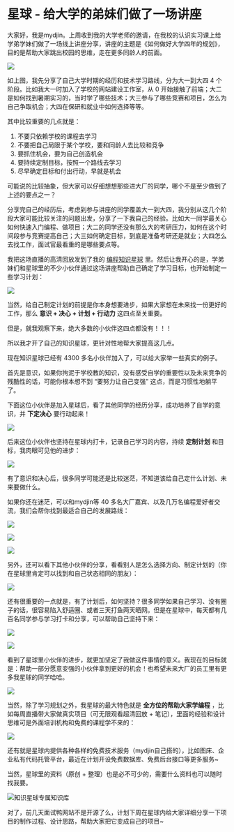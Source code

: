# 星球 - 给大学的弟妹们做了一场讲座



大家好，我是mydjin。上周收到我的大学老师的邀请，在我校的认识实习课上给学弟学妹们做了一场线上讲座分享，讲座的主题是《如何做好大学四年的规划》，目的是帮助大家跳出校园的思维，走在更多同龄人的前面。

![](https://www.codefather.cn/img/image-20220401123905750.png)

如上图，我先分享了自己大学时期的经历和技术学习路线，分为大一到大四 4 个阶段。比如我大一时加入了学校的网站建设工作室，从 0 开始接触了前端；大二是如何找到暑期实习的，当时学了哪些技术；大三参与了哪些竞赛和项目，怎么为自己争取机会；大四在保研和就业中如何选择等等。

其中比较重要的几点就是：

1. 不要只依赖学校的课程去学习
2. 不要把自己局限于某个学校，要和同龄人去比较和竞争
3. 要抓住机会，要为自己创造机会
4. 要持续定制目标，按照一个路线去学习
5. 尽早确定目标和付出行动，早就是机会

可能说的比较抽象，但大家可以仔细想想那些进大厂的同学，哪个不是至少做到了上述的要点之一？

分享完自己的经历后，考虑到参与讲座的同学覆盖大一到大四，我分别从这几个阶段大家可能比较关注的问题出发，分享了一下我自己的经验。比如大一同学最关心如何快速入门编程、做项目；大二的同学还没有那么大的考研压力，如何在这个时间段参与竞赛提高自己；大三如何确定目标，到底是准备考研还是就业；大四怎么去找工作，面试官最看重的是哪些要点等。

我把这场直播的高清回放发到了我的 [编程知识星球](https://mp.weixin.qq.com/s/80049ftP1j-JqSnkJmLhXQ) 里。然后让我开心的是，学弟妹们和星球里的不少小伙伴通过这场讲座帮助自己确定了学习目标，也开始制定一些学习计划：

![](https://www.codefather.cn/img/image-20220401124859161.png)

当然，给自己制定计划的前提是你本身想要进步，如果大家想在未来找一份更好的工作，那么 **意识 + 决心 + 计划 + 行动力** 这四点至关重要。

但是，就我观察下来，绝大多数的小伙伴这四点都没有！！！

所以我才开了自己的知识星球，更针对性地帮大家提高这几点。

现在知识星球已经有 4300 多名小伙伴加入了，可以给大家举一些真实的例子。

首先是意识，如果你拘泥于学校教的知识，没有感受自学的重要性以及未来竞争的残酷性的话，可能你根本想不到 “要努力让自己变强” 这点，而是习惯性地躺平了。

下面这位小伙伴是加入星球后，看了其他同学的经历分享，成功培养了自学的意识，并 **下定决心** 要行动起来！

![](https://www.codefather.cn/img/image-20220401131147715.png)

后来这位小伙伴也坚持在星球内打卡，记录自己学习的内容，持续 **定制计划** 和目标，我肉眼可见他的进步：

![](https://www.codefather.cn/img/image-20220401131341645.png)

有了意识和决心后，很多同学可能还是比较迷茫，不知道该给自己定什么计划、未来要做什么。

如果你还在迷茫，可以和mydjin等 40 多名大厂嘉宾、以及几万名编程爱好者交流，我们会帮你找到最适合自己的发展路线：

![](https://www.codefather.cn/img/image-20220401131959099.png)

![](https://www.codefather.cn/img/image-20220401131724652.png)

![](https://www.codefather.cn/img/image-20220401131749176.png)

另外，还可以看下其他小伙伴的分享，看看别人是怎么选择方向、制定计划的（你在星球里肯定可以找到和自己状态相同的朋友）：

![](https://www.codefather.cn/img/image-20220401132057851.png)

还有很重要的一点就是，有了计划后，如何坚持？很多同学如果自己学习、没有圈子的话，很容易陷入舒适圈、或者三天打鱼两天晒网。但是在星球中，每天都有几百名同学参与学习打卡和分享，可以帮助自己坚持下来：

![](https://www.codefather.cn/img/image-20220401130144518.png)

![](https://www.codefather.cn/img/image-20220401130524798.png)

看到了星球里小伙伴的进步，就更加坚定了我做这件事情的意义。我现在的目标就是：帮助一部分愿意变强的小伙伴拿到更好的机会！也希望未来大厂的员工里有更多我星球的同学哈哈。

![](https://www.codefather.cn/img/image-20220401132457497.png)

当然，除了学习规划之外，我星球的最大特色就是 **全方位的帮助大家学编程** ，比如每周直播带大家做真实项目（可无限观看超清回放 + 笔记），里面的经验和设计思维可是外面培训机构和免费的课程学不来的：

![](https://www.codefather.cn/img/image-20220401130646266.png)

还有就是星球内提供各种各样的免费技术服务（mydjin自己搭的），比如图床、企业私有代码托管平台，最近在计划开设免费数据库、免费后台接口等更多服务~ 

当然，星球里的资料（原创 + 整理）也是必不可少的，需要什么资料也可以随时找我要。

![知识星球专属知识库](https://www.codefather.cn/img/image-20220327184903374.png)

对了，前几天面试鸭网站不是开源了么，计划下周在星球内给大家详细分享一下项目的制作过程、设计思路，帮助大家把它变成自己的项目~
